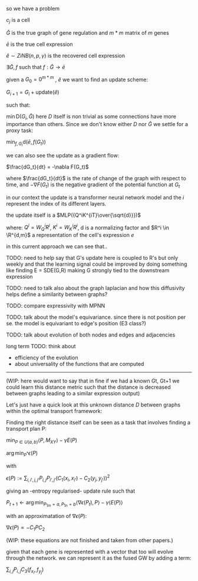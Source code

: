 so we have a problem

$c_j$ is a cell

$\bar{G}$ is the true graph of gene regulation and $m*m$ matrix of $m$ genes

$\bar{e}$ is the true cell expression

$\hat{e} \sim ZiNB({n},{p},{\gamma})$ is the recovered cell expression

$\exists \bar{G}, f$ such that $f: \bar{G} \rightarrow \bar{e}$

given a $G_0 = 0^{m*m}$ , $\hat{e}$ we want to find an update scheme:

 $G_{i+1} = G_i + \text{update}(\hat{e})$

such that:

$\min \text{D}(G_i, \bar{G})$ here $D$ itself is non trivial as some connections have more importance than others. Since we don't know either $D$ nor $\bar{G}$ we settle for a proxy task:

$\min_{f, G_i} \text{d}(\bar{e}, f(G_t))$

we can also see the update as a gradient flow:

$\frac{dG_t}{dt} = -\nabla F(G_t)$

where $\frac{dG_t}{dt}$ is the rate of change of the graph with respect to time, and $-\nabla F(G_t)$ is the negative gradient of the potential function at $G_t$

in our context the update is a transformer neural network model and the $i$ represent the index of its different layers.

the update itself is a $MLP({Q^iK^{iT}\over{\sqrt{d}}})$

where: $Q^i = W_Q^iR^i$, $K^i = W_K^iR^i$, d is a normalizing factor and $R^i \in \R^{d,m}$ a representation of the cell's expression $e$

in this current approach we can see that..

TODO: need to help say that G's update here is coupled to R's but only weekly and that the learning signal could be improved by doing something like finding E = SDE(G,R) making G strongly tied to the downstream expression

TODO: need to talk also about the graph laplacian and how this diffusivity helps define a similarity between graphs?

TODO: compare expressivity with MPNN

TODO: talk about the model's equivariance. since there is not position per se. the model is equivariant to edge's position (E3 class?)

TODO: talk about evolution of both nodes and edges and adjacencies

long term TODO: think about 
  - efficiency of the evolution 
  - about universality of the functions that are computed

---

(WIP: here would want to say that in fine if we had a known Gt, Gt+1 we could learn this distance metric such that the distance is decreased between graphs leading to a similar expression output)

Let's just have a quick look at this unknown distance $D$ between graphs within the optimal transport framework:

Finding the right distance itself can be seen as a task that involves finding a transport plan P:

$\min_{P \in U(a,b)} \langle P, M_{XY} \rangle - \gamma E(P)$

$\arg\min_{P^*} \epsilon(P)$

with

$\epsilon(P) := \sum_{i,i',j,j'} P_{i,j} P_{i',j'} \left( C_1(x_i, x_{i'}) - C_2(y_j, y_{j'}) \right)^2$

giving an -entropy regularised- update rule such that

$P_{t+1} \leftarrow \arg\min_{P_{1m}=a, P_{1n}=b} \langle \nabla \epsilon(P_t), P \rangle - \gamma \langle E(P) \rangle$

with an approximatation of $\nabla \epsilon(P)$:


$\nabla \epsilon(P) \propto -C_1 P C_2$

(WIP: these equations are not finished and taken from other papers.)

given that each gene is represented with a vector that too will evolve through the network. we can represent it as the fused GW by adding a term:

$\sum_{i,j} P_{i,j} C_3(f_{x_i}, f_{y_j})$
